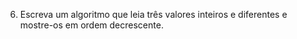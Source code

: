 6. Escreva um algoritmo que leia três valores inteiros e diferentes e mostre-os em ordem decrescente.